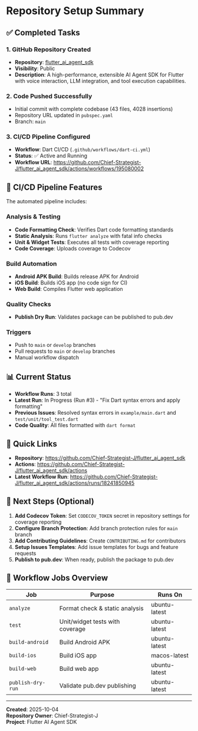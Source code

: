 # Repository Setup Summary

## ✅ Completed Tasks

### 1. GitHub Repository Created
- **Repository**: [flutter_ai_agent_sdk](https://github.com/Chief-Strategist-J/flutter_ai_agent_sdk)
- **Visibility**: Public
- **Description**: A high-performance, extensible AI Agent SDK for Flutter with voice interaction, LLM integration, and tool execution capabilities.

### 2. Code Pushed Successfully
- Initial commit with complete codebase (43 files, 4028 insertions)
- Repository URL updated in `pubspec.yaml`
- Branch: `main`

### 3. CI/CD Pipeline Configured
- **Workflow**: Dart CI/CD (`.github/workflows/dart-ci.yml`)
- **Status**: ✅ Active and Running
- **Workflow URL**: https://github.com/Chief-Strategist-J/flutter_ai_agent_sdk/actions/workflows/195080002

## 🔄 CI/CD Pipeline Features

The automated pipeline includes:

### Analysis & Testing
- **Code Formatting Check**: Verifies Dart code formatting standards
- **Static Analysis**: Runs `flutter analyze` with fatal info checks
- **Unit & Widget Tests**: Executes all tests with coverage reporting
- **Code Coverage**: Uploads coverage to Codecov

### Build Automation
- **Android APK Build**: Builds release APK for Android
- **iOS Build**: Builds iOS app (no code sign for CI)
- **Web Build**: Compiles Flutter web application

### Quality Checks
- **Publish Dry Run**: Validates package can be published to pub.dev

### Triggers
- Push to `main` or `develop` branches
- Pull requests to `main` or `develop` branches
- Manual workflow dispatch

## 📊 Current Status

- **Workflow Runs**: 3 total
- **Latest Run**: In Progress (Run #3) - "Fix Dart syntax errors and apply formatting"
- **Previous Issues**: Resolved syntax errors in `example/main.dart` and `test/unit/tool_test.dart`
- **Code Quality**: All files formatted with `dart format`

## 🔗 Quick Links

- **Repository**: https://github.com/Chief-Strategist-J/flutter_ai_agent_sdk
- **Actions**: https://github.com/Chief-Strategist-J/flutter_ai_agent_sdk/actions
- **Latest Workflow Run**: https://github.com/Chief-Strategist-J/flutter_ai_agent_sdk/actions/runs/18241850945

## 📝 Next Steps (Optional)

1. **Add Codecov Token**: Set `CODECOV_TOKEN` secret in repository settings for coverage reporting
2. **Configure Branch Protection**: Add branch protection rules for `main` branch
3. **Add Contributing Guidelines**: Create `CONTRIBUTING.md` for contributors
4. **Setup Issues Templates**: Add issue templates for bugs and feature requests
5. **Publish to pub.dev**: When ready, publish the package to pub.dev

## 🎯 Workflow Jobs Overview

| Job | Purpose | Runs On |
|-----|---------|---------|
| `analyze` | Format check & static analysis | ubuntu-latest |
| `test` | Unit/widget tests with coverage | ubuntu-latest |
| `build-android` | Build Android APK | ubuntu-latest |
| `build-ios` | Build iOS app | macos-latest |
| `build-web` | Build web app | ubuntu-latest |
| `publish-dry-run` | Validate pub.dev publishing | ubuntu-latest |

---

**Created**: 2025-10-04  
**Repository Owner**: Chief-Strategist-J  
**Project**: Flutter AI Agent SDK
